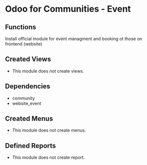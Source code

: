 # Odoo for Communities - Event #


## Functions ##
Install official module for event managment and booking ot those on frontend (website)

## Created Views ##
- This module does not create views.

## Dependencies ##
- community
- website_event
	
## Created Menus ##
- This module does not create menus.

## Defined Reports ##
- This module does not create report.